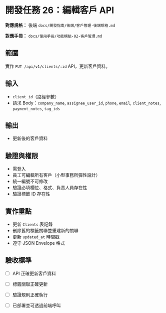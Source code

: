 # 開發任務 26：編輯客戶 API

**對應規格：** 後端 `docs/開發指南/後端/客戶管理-後端規格.md`

**對應手冊：** `docs/使用手冊/功能模組-02-客戶管理.md`

## 範圍

實作 `PUT /api/v1/clients/:id` API，更新客戶資料。

## 輸入

- `client_id`（路徑參數）
- 請求 Body：`company_name`, `assignee_user_id`, `phone`, `email`, `client_notes`, `payment_notes`, `tag_ids`

## 輸出

- 更新後的客戶資料

## 驗證與權限

- 需登入
- 員工可編輯所有客戶（小型事務所彈性設計）
- 統一編號不可修改
- 驗證必填欄位、格式、負責人員存在性
- 驗證標籤 ID 存在性

## 實作重點

- 更新 `Clients` 表記錄
- 刪除舊的標籤關聯並重建新的關聯
- 更新 `updated_at` 時間戳
- 遵守 JSON Envelope 格式

## 驗收標準

- [ ] API 正確更新客戶資料
- [ ] 標籤關聯正確更新
- [ ] 驗證規則正確執行
- [ ] 已部署並可透過前端呼叫

